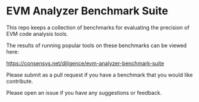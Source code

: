 # EVM Analyzer Benchmark Suite

This repo keeps a collection of benchmarks for evaluating the precision of EVM code analysis tools.

The results of running popular tools on these benchmarks can be viewed here:

https://consensys.net/diligence/evm-analyzer-benchmark-suite

Please submit as a pull request if you have a benchmark that you would like contribute.

Please open an issue if you have any suggestions or feedback.
